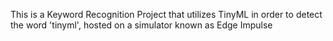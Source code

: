 This is a Keyword Recognition Project that utilizes TinyML in order to detect the word 'tinyml', hosted on a simulator known as Edge Impulse
